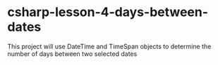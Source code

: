 # csharp-lesson-4-days-between-dates
This project will use DateTime and TimeSpan objects to determine the number of days between two selected dates
